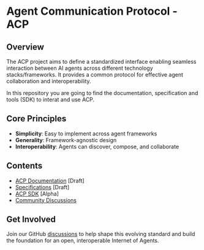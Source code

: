 # Agent Communication Protocol - ACP 

## Overview

The ACP project aims to define a standardized interface enabling seamless interaction between AI agents across different technology stacks/frameworks. It provides a common protocol for effective agent collaboration and interoperability. 

In this repository you are going to find the documentation, specification and tools (SDK) to interat and use ACP.  

## Core Principles

- **Simplicity**: Easy to implement across agent frameworks
- **Generality**: Framework-agnostic design
- **Interoperability**: Agents can discover, compose, and collaborate

## Contents

- [ACP Documentation](./docs/README.md) [Draft]
- [Specifications](https://github.com/i-am-bee/beeai-platform/blob/main/docs/acp/spec/openapi.yaml) [Draft]
- [ACP SDK](./python/) [Alpha]
- [Community Discussions](https://github.com/orgs/i-am-bee/discussions)

## Get Involved

Join our GitHub [discussions](https://github.com/orgs/i-am-bee/discussions) to help shape this evolving standard and build the foundation for an open, interoperable Internet of Agents.
